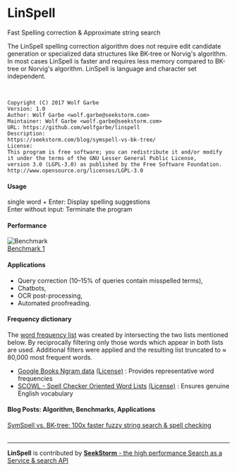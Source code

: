 # LinSpell
Fast Spelling correction & Approximate string search

The LinSpell spelling correction algorithm does not require edit candidate generation or specialized data structures like BK-tree or Norvig's algorithm. In most cases LinSpell is faster and requires less memory compared to BK-tree or Norvig's algorithm.
LinSpell is language and character set independent.

<br>

```
Copyright (C) 2017 Wolf Garbe
Version: 1.0
Author: Wolf Garbe <wolf.garbe@seekstorm.com>
Maintainer: Wolf Garbe <wolf.garbe@seekstorm.com>
URL: https://github.com/wolfgarbe/linspell
Description:
https://seekstorm.com/blog/symspell-vs-bk-tree/
License:
This program is free software; you can redistribute it and/or modify
it under the terms of the GNU Lesser General Public License, 
version 3.0 (LGPL-3.0) as published by the Free Software Foundation.
http://www.opensource.org/licenses/LGPL-3.0
```

#### Usage
single word + Enter:  Display spelling suggestions<br>
Enter without input:  Terminate the program

#### Performance

![Benchmark](https://cdn-images-1.medium.com/max/800/1*1l_5pOYU3AhoijKfVD-Qag.png "Benchmark")
<br>
[Benchmark 1](https://seekstorm.com/blog/symspell-vs-bk-tree/)

#### Applications

* Query correction (10–15% of queries contain misspelled terms),
* Chatbots,
* OCR post-processing,
* Automated proofreading.

#### Frequency dictionary
The [word frequency list](https://github.com/wolfgarbe/symspell/blob/master/wordfrequency_en.txt) was created by intersecting the two lists mentioned below. By reciprocally filtering only those words which appear in both lists are used. Additional filters were applied and the resulting list truncated to &#8776; 80,000 most frequent words.
* [Google Books Ngram data](http://storage.googleapis.com/books/ngrams/books/datasetsv2.html)   [(License)](https://creativecommons.org/licenses/by/3.0/) : Provides representative word frequencies
* [SCOWL - Spell Checker Oriented Word Lists](http://wordlist.aspell.net/)   [(License)](http://wordlist.aspell.net/scowl-readme/) : Ensures genuine English vocabulary    

#### Blog Posts: Algorithm, Benchmarks, Applications
[SymSpell vs. BK-tree: 100x faster fuzzy string search & spell checking](https://seekstorm.com/blog/symspell-vs-bk-tree/)
<br><br>

---

**LinSpell** is contributed by [**SeekStorm** - the high performance Search as a Service & search API](https://seekstorm.com)
